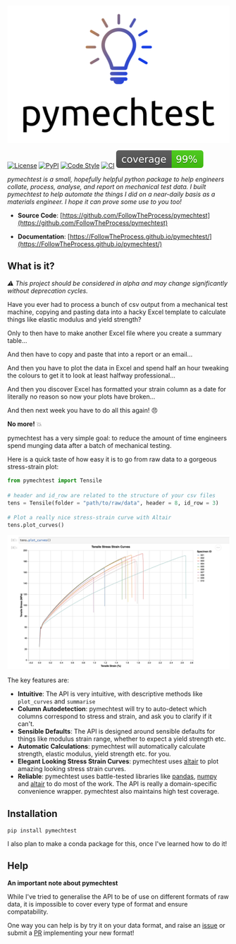 ![logo](./img/logo.png)

[![License](https://img.shields.io/github/license/FollowTheProcess/pymechtest)](https://github.com/FollowTheProcess/pymechtest)
[![PyPI](https://img.shields.io/pypi/v/pymechtest.svg)](https://pypi.python.org/pypi/pymechtest)
[![Code Style](https://img.shields.io/badge/code%20style-black-black)](https://github.com/FollowTheProcess/pymechtest)
[![CI](https://github.com/FollowTheProcess/pymechtest/workflows/CI/badge.svg)](https://github.com/FollowTheProcess/pymechtest/actions?query=workflow%3ACI)
[![Coverage](./img/coverage.svg)](https://github.com/FollowTheProcess/pymechtest)

*pymechtest is a small, hopefully helpful python package to help engineers collate, process, analyse, and report on mechanical test data. I built pymechtest to help automate the things I did on a near-daily basis as a materials engineer. I hope it can prove some use to you too!*

* **Source Code**: [https://github.com/FollowTheProcess/pymechtest](https://github.com/FollowTheProcess/pymechtest)

* **Documentation**: [https://FollowTheProcess.github.io/pymechtest/](https://FollowTheProcess.github.io/pymechtest/)

## What is it?

*:warning: This project should be considered in alpha and may change significantly without deprecation cycles.*

Have you ever had to process a bunch of csv output from a mechanical test machine, copying and pasting data into a hacky Excel template to calculate things like elastic modulus and yield strength?

Only to then have to make another Excel file where you create a summary table...

And then have to copy and paste that into a report or an email...

And then you have to plot the data in Excel and spend half an hour tweaking the colours to get it to look at least halfway professional...

And then you discover Excel has formatted your strain column as a date for literally no reason so now your plots have broken...

And then next week you have to do all this again! :angry:

**No more!** :boom:

pymechtest has a very simple goal: to reduce the amount of time engineers spend munging data after a batch of mechanical testing.

Here is a quick taste of how easy it is to go from raw data to a gorgeous stress-strain plot:

```python
from pymechtest import Tensile

# header and id_row are related to the structure of your csv files
tens = Tensile(folder = "path/to/raw/data", header = 8, id_row = 3)

# Plot a really nice stress-strain curve with Altair
tens.plot_curves()
```

![plot_curves](img/plot_curves.png)

The key features are:

* **Intuitive**: The API is very intuitive, with descriptive methods like `plot_curves` and `summarise`
* **Column Autodetection**: pymechtest will try to auto-detect which columns correspond to stress and strain, and ask you to clarify if it can't.
* **Sensible Defaults**: The API is designed around sensible defaults for things like modulus strain range, whether to expect a yield strength etc.
* **Automatic Calculations**: pymechtest will automatically calculate strength, elastic modulus, yield strength etc. for you.
* **Elegant Looking Stress Strain Curves**: pymechtest uses [altair] to plot amazing looking stress strain curves.
* **Reliable**: pymechtest uses battle-tested libraries like [pandas], [numpy] and [altair] to do most of the work. The API is really a domain-specific convenience wrapper. pymechtest also maintains high test coverage.

## Installation

```shell
pip install pymechtest
```

I also plan to make a conda package for this, once I've learned how to do it!

## Help

**An important note about pymechtest**

While I've tried to generalise the API to be of use on different formats of raw data, it is impossible to cover every type of format and ensure compatability.

One way you can help is by try it on your data format, and raise an [issue] or submit a [PR] implementing your new format!

[altair]: https://altair-viz.github.io
[pandas]: https://pandas.pydata.org
[numpy]: https://numpy.org
[issue]: https://github.com/FollowTheProcess/pymechtest/issues
[PR]: https://github.com/FollowTheProcess/pymechtest/pulls
